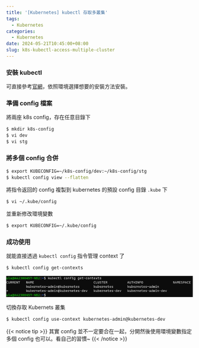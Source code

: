 ```yaml
---
title: '[Kubernetes] kubectl 存取多叢集'
tags:
  - Kubernetes
categories:
  - Kubernetes
date: 2024-05-21T10:45:00+08:00
slug: k8s-kubectl-access-multiple-cluster
---
```



### 安裝 kubectl

可直接參考[官網](https://kubernetes.io/docs/tasks/tools/install-kubectl-linux/)，依照環境選擇想要的安裝方法安裝。

<!--more-->

### 準備 config 檔案

將兩座 k8s config，存在任意目錄下

```bash
$ mkdir k8s-config
$ vi dev
$ vi stg
```

### 將多個 config 合併

```bash
$ export KUBECONFIG=~/k8s-config/dev:~/k8s-config/stg
$ kubectl config view --flatten
```

將指令返回的 config 複製到 kubernetes 的預設 config 目錄 `.kube` 下

```bash
$ vi ~/.kube/config
```

並重新修改環境變數

```bash
$ export KUBECONFIG=~/.kube/config
```

### 成功使用

就能直接透過 `kubectl config` 指令管理 context 了

```bash
$ kubectl config get-contexts
```

![](./get.png)

切換存取 Kubernets 叢集

```bash
$ kubectl config use-context kubernetes-admin@kubernetes-dev
```


{{< notice tip >}}
其實 config 並不一定要合在一起，分開然後使用環境變數指定多個 config 也可以。看自己的習慣~
{{< /notice >}}

